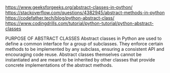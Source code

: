https://www.geeksforgeeks.org/abstract-classes-in-python/
https://stackoverflow.com/questions/4382945/abstract-methods-in-python
https://codefather.tech/blog/python-abstract-class/
https://www.codingdrills.com/tutorial/python-tutorial/python-abstract-classes


PURPOSE OF ABSTRACT CLASSES
Abstract classes in Python are used to define a common interface for a group of subclasses. 
They enforce certain methods to be implemented by any subclass, ensuring a consistent API and encouraging code reuse. Abstract classes themselves cannot be instantiated and are meant to be inherited by other classes that provide concrete implementations of the abstract methods.